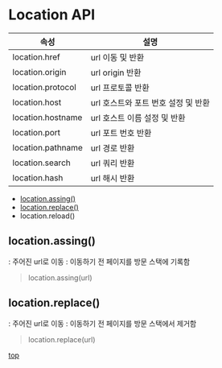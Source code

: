 # Location API

속성 | 설명
---|---
location.href      | url 이동 및 반환
location.origin    | url origin 반환
location.protocol  | url 프로토콜 반환
location.host      | url 호스트와 포트 번호 설정 및 반환
location.hostname  | url 호스트 이름 설정 및 반환
location.port      | url 포트 번호 반환
location.pathname  | url 경로 반환
location.search    | url 쿼리 반환  
location.hash      | url 해시 반환  


- [location.assing()](#locationassing)
- [location.replace()](#locationreplace)
- location.reload()



## location.assing()
: 주어진 url로 이동
: 이동하기 전 페이지를 방문 스택에 기록함

> location.assing(url)



## location.replace()
: 주어진 url로 이동
: 이동하기 전 페이지를 방문 스택에서 제거함

> location.replace(url)



[top](#)
